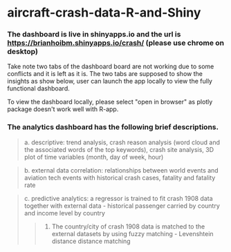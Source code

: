 # aircraft-crash-data-R-and-Shiny

### The dashboard is live in shinyapps.io and the url is https://brianhoibm.shinyapps.io/crash/ (please use chrome on desktop)

Take note two tabs of the dashboard board are not working due to some conflicts and it is left as it is. The two tabs are supposed to show the insights as show below, user can launch the app locally to view the fully functional dashboard.

To view the dashboard locally, please select "open in browser" as plotly package doesn't work well with R-app.

### The analytics dashboard has the following brief descriptions.
> a. descriptive: trend analysis, crash reason analysis (word cloud and the associated words of the top keywords), crash site analysis, 3D plot of time variables (month, day of week, hour) 

> b. external data correlation: relationships between world events and aviation tech events with historical crash cases, fatality and fatality rate

> c. predictive analytics: a regressor is trained to fit crash 1908 data together with external data - historical passenger carried by country and income level by country
>> 1. The country/city of crash 1908 data is matched to the external datasets by using fuzzy matching - Levenshtein distance distance matching
